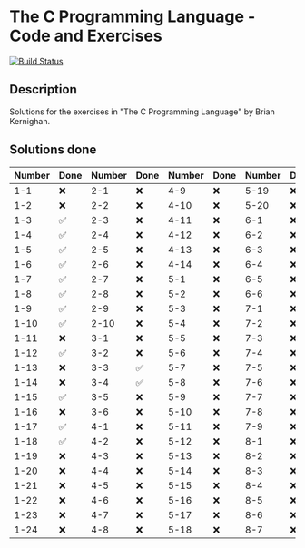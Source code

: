 The C Programming Language - Code and Exercises
============
[![Build Status](https://travis-ci.com/szenadam/c-prog-exers.svg?branch=master)](https://travis-ci.com/szenadam/c-prog-exers)

## Description

Solutions for the exercises in "The C Programming Language" by Brian Kernighan.

## Solutions done
| Number | Done | Number | Done | Number | Done | Number | Done |
| ------ | ---- | ------ | ---- | ------ | ---- | ------ | ---- |
| 1-1    | ❌    | 2-1    | ❌    | 4-9    | ❌    | 5-19   | ❌    |
| 1-2    | ❌    | 2-2    | ❌    | 4-10   | ❌    | 5-20   | ❌    |
| 1-3    | ✅    | 2-3    | ❌    | 4-11   | ❌    | 6-1    | ❌    |
| 1-4    | ✅    | 2-4    | ❌    | 4-12   | ❌    | 6-2    | ❌    |
| 1-5    | ✅    | 2-5    | ❌    | 4-13   | ❌    | 6-3    | ❌    |
| 1-6    | ✅    | 2-6    | ❌    | 4-14   | ❌    | 6-4    | ❌    |
| 1-7    | ✅    | 2-7    | ❌    | 5-1    | ❌    | 6-5    | ❌    |
| 1-8    | ✅    | 2-8    | ❌    | 5-2    | ❌    | 6-6    | ❌    |
| 1-9    | ✅    | 2-9    | ❌    | 5-3    | ❌    | 7-1    | ❌    |
| 1-10   | ✅    | 2-10   | ❌    | 5-4    | ❌    | 7-2    | ❌    |
| 1-11   | ❌    | 3-1    | ❌    | 5-5    | ❌    | 7-3    | ❌    |
| 1-12   | ✅    | 3-2    | ❌    | 5-6    | ❌    | 7-4    | ❌    |
| 1-13   | ❌    | 3-3    | ✅    | 5-7    | ❌    | 7-5    | ❌    |
| 1-14   | ❌    | 3-4    | ✅    | 5-8    | ❌    | 7-6    | ❌    |
| 1-15   | ✅    | 3-5    | ❌    | 5-9    | ❌    | 7-7    | ❌    |
| 1-16   | ❌    | 3-6    | ❌    | 5-10   | ❌    | 7-8    | ❌    |
| 1-17   | ✅    | 4-1    | ❌    | 5-11   | ❌    | 7-9    | ❌    |
| 1-18   | ✅    | 4-2    | ❌    | 5-12   | ❌    | 8-1    | ❌    |
| 1-19   | ❌    | 4-3    | ❌    | 5-13   | ❌    | 8-2    | ❌    |
| 1-20   | ❌    | 4-4    | ❌    | 5-14   | ❌    | 8-3    | ❌    |
| 1-21   | ❌    | 4-5    | ❌    | 5-15   | ❌    | 8-4    | ❌    |
| 1-22   | ❌    | 4-6    | ❌    | 5-16   | ❌    | 8-5    | ❌    |
| 1-23   | ❌    | 4-7    | ❌    | 5-17   | ❌    | 8-6    | ❌    |
| 1-24   | ❌    | 4-8    | ❌    | 5-18   | ❌    | 8-7    | ❌    |
